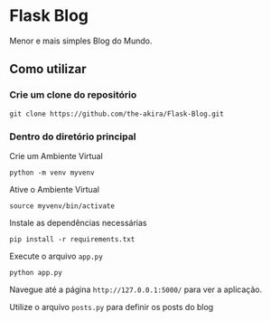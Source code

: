 # Flask Blog

Menor e mais simples Blog do Mundo.

## Como utilizar

### Crie um clone do repositório

```
git clone https://github.com/the-akira/Flask-Blog.git
```

### Dentro do diretório principal

Crie um Ambiente Virtual

```
python -m venv myvenv
```

Ative o Ambiente Virtual

```
source myvenv/bin/activate
```

Instale as dependências necessárias

```
pip install -r requirements.txt
```

Execute o arquivo `app.py`

```
python app.py
```

Navegue até a página `http://127.0.0.1:5000/` para ver a aplicação.

Utilize o arquivo `posts.py` para definir os posts do blog
